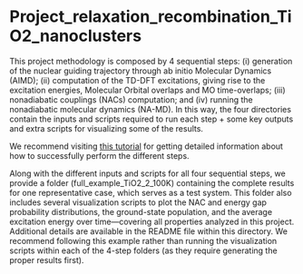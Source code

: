 # Project\_relaxation\_recombination\_TiO2\_nanoclusters



This project methodology is composed by 4 sequential steps: (i) generation of the nuclear guiding trajectory through ab initio Molecular
Dynamics (AIMD); (ii) computation of the TD-DFT excitations, giving rise to the excitation energies, Molecular Orbital overlaps and MO time-overlaps; (iii) nonadiabatic couplings (NACs) computation; and (iv) running the nonadiabatic molecular dynamics (NA-MD). In this way, the four directories contain the inputs and scripts required to run each step + some key outputs and extra scripts for visualizing some of the results.



We recommend visiting [this tutorial](https://github.com/compchem-cybertraining/Tutorials_Libra/tree/master/6_dynamics/2_nbra_workflows) for getting detailed
information about how to successfully perform the different steps.



Along with the different inputs and scripts for all four sequential steps, we provide a folder (full\_example\_TiO2\_2\_100K) containing the complete results for one representative case, which serves as a test system. This folder also includes several visualization scripts to plot the NAC and energy gap probability distributions, the ground-state population, and the average excitation energy over time—covering all properties analyzed in this project. Additional details are available in the README file within this directory. We recommend following this example rather than running the visualization scripts within each of the 4-step folders (as they require generating the proper results first).

